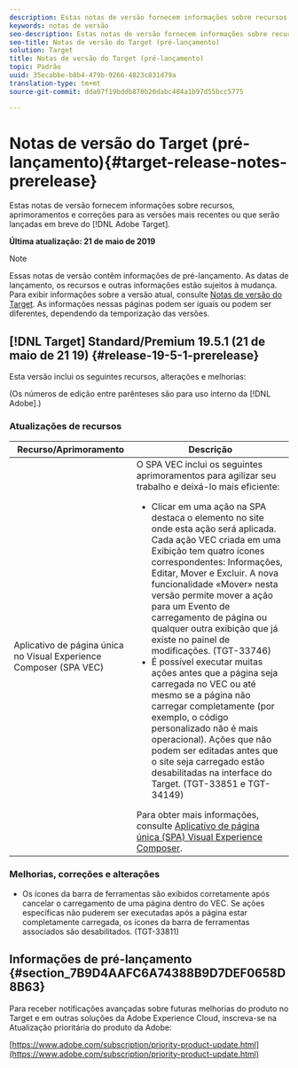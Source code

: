 ```yaml
---
description: Estas notas de versão fornecem informações sobre recursos, aprimoramentos, correções e problemas conhecidos para as versões mais recentes ou que serão lançadas em breve do Target.
keywords: notas de versão
seo-description: Estas notas de versão fornecem informações sobre recursos, aprimoramentos, correções e problemas conhecidos para as versões mais recentes ou que serão lançadas em breve do Adobe Target
seo-title: Notas de versão do Target (pré-lançamento)
solution: Target
title: Notas de versão do Target (pré-lançamento)
topic: Padrão
uuid: 35ecabbe-b8b4-479b-9266-4823c831d79a
translation-type: tm+mt
source-git-commit: dda07f19bddb870b20dabc484a1b97d55bcc5775

---
```



# Notas de versão do Target (pré-lançamento){#target-release-notes-prerelease}

Estas notas de versão fornecem informações sobre recursos, aprimoramentos e correções para as versões mais recentes ou que serão lançadas em breve do [!DNL Adobe Target].

**Última atualização: 21 de maio de 2019**

>[!NOTE]
>
>Essas notas de versão contêm informações de pré-lançamento. As datas de lançamento, os recursos e outras informações estão sujeitos à mudança. Para exibir informações sobre a versão atual, consulte [Notas de versão do Target](release-notes.md). As informações nessas páginas podem ser iguais ou podem ser diferentes, dependendo da temporização das versões.

## [!DNL Target] Standard/Premium 19.5.1 (21 de maio de 21 19) {#release-19-5-1-prerelease}

Esta versão inclui os seguintes recursos, alterações e melhorias:

(Os números de edição entre parênteses são para uso interno da [!DNL Adobe].)

### Atualizações de recursos

| Recurso/Aprimoramento | Descrição |
| --- | --- |
| Aplicativo de página única no Visual Experience Composer (SPA VEC) | O SPA VEC inclui os seguintes aprimoramentos para agilizar seu trabalho e deixá-lo mais eficiente:<ul><li>Clicar em uma ação na SPA destaca o elemento no site onde esta ação será aplicada. Cada ação VEC criada em uma Exibição tem quatro ícones correspondentes: Informações, Editar, Mover e Excluir. A nova funcionalidade «Mover» nesta versão permite mover a ação para um Evento de carregamento de página ou qualquer outra exibição que já existe no painel de modificações. (TGT-33746)</li><li>É possível executar muitas ações antes que a página seja carregada no VEC ou até mesmo se a página não carregar completamente (por exemplo, o código personalizado não é mais operacional). Ações que não podem ser editadas antes que o site seja carregado estão desabilitadas na interface do Target. (TGT-33851 e TGT-34149)</li></ul>Para obter mais informações, consulte [Aplicativo de página única (SPA) Visual Experience Composer](/help/c-experiences/spa-visual-experience-composer.md). |

### Melhorias, correções e alterações

* Os ícones da barra de ferramentas são exibidos corretamente após cancelar o carregamento de uma página dentro do VEC. Se ações específicas não puderem ser executadas após a página estar completamente carregada, os ícones da barra de ferramentas associados são desabilitados. (TGT-33811)

## Informações de pré-lançamento {#section_7B9D4AAFC6A74388B9D7DEF0658D8B63}

Para receber notificações avançadas sobre futuras melhorias do produto no Target e em outras soluções da Adobe Experience Cloud, inscreva-se na Atualização prioritária do produto da Adobe:

[https://www.adobe.com/subscription/priority-product-update.html](https://www.adobe.com/subscription/priority-product-update.html)
